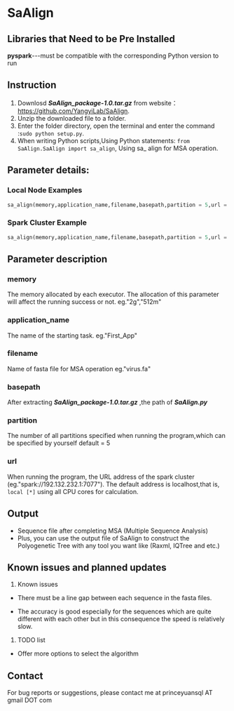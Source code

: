 # SaAlign

## Libraries that Need to be Pre Installed
**pyspark**---must be compatible with the corresponding Python version to run

## Instruction
1. Downlosd ***SaAlign_package-1.0.tar.gz*** from website： https://github.com/YangyiLab/SaAlign.
2. Unzip the downloaded file to a folder.
3. Enter the folder directory, open the terminal and enter the command :`sudo python setup.py`.
4. When writing Python scripts,Using Python statements: `from SaAlign.SaAlign import sa_align`, Using sa_ align for MSA operation.

## Parameter details:

### Local Node Examples

```py
sa_align(memory,application_name,filename,basepath,partition = 5,url = "local[*]")
```

### Spark Cluster Example

```py
sa_align(memory,application_name,filename,basepath,partition = 5,url = "url of your spark cluster")
```

## Parameter description

### memory
The memory allocated by each executor. The allocation of this parameter will affect the running success or not.
eg."2g","512m"
### application_name
The name of the starting task.
eg."First_App"
### filename
Name of fasta file for MSA operation
eg."virus.fa"
### basepath
After extracting ***SaAlign_package-1.0.tar.gz*** ,the path of ***SaAlign.py*** 
### partition
The number of all partitions specified when running the program,which can be specified by yourself
default = 5 
### url
When running the program, the URL address of the spark cluster (eg."spark://192.132.232.1:7077"). The default address is localhost,that is, ```local [*]``` using all CPU cores for calculation.


## Output

+ Sequence file after completing MSA (Multiple Sequence Analysis)
+ Plus, you can use the output file of SaAlign to construct the Polyogenetic Tree with any tool you want like (Raxml, IQTree and etc.)

## Known issues and planned updates
1. Known issues

+ There must be a line gap between each sequence in the fasta files.

+ The accuracy is good especially for the sequences which are quite different with each other but in this consequence the speed is relatively slow.
 
1. TODO list
 
+ Offer more options to select the algorithm

## Contact
For bug reports or suggestions, please contact me at princeyuansql AT gmail DOT com
